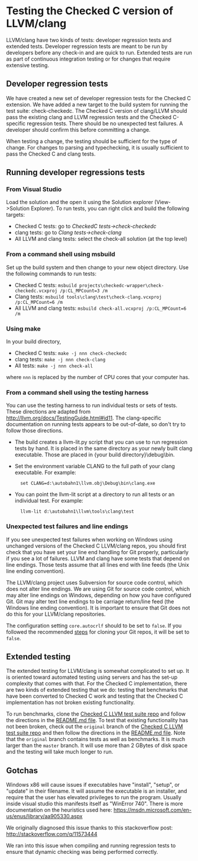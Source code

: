 # Testing the Checked C version of LLVM/clang

LLVM/clang have two kinds of tests: developer regression tests and extended
tests.  Developer regression tests are meant to be run by developers before any
check-in and are quick to run.  Extended tests are run as part of continuous
integration testing or for changes that require extensive testing.

## Developer regression tests

We have created a new set of developer regression tests for the Checked C extension.
We have added a new target to the build system for running the test suite: check-checkedc.
The Checked C version of clang/LLVM should pass the existing clang and LLVM
regression tests and the Checked C-specific regression tests.   There should
be no unexpected test failures.  A developer should confirm this before committing a change.

When testing a change, the testing should be sufficient for the type of change.  For changes
to parsing and typechecking, it is usually sufficient to pass the Checked C and clang tests.

## Running developer regressions tests

### From Visual Studio
Load the solution and the open it using the Solution explorer (View->Solution Explorer).  To run tests, you can right click and build the following targets:

- Checked C tests: go to _CheckedC tests->check-checkedc_
- clang tests: go to _Clang tests->check-clang_
- All LLVM and clang tests: select the check-all solution (at the top level)

### From a command shell using msbuild
Set up the build system and then change to your new object directory.  Use the following commands to run tests:

- Checked C tests: `msbuild projects\checkedc-wrapper\check-checkedc.vcxproj /p:CL_MPCount=3 /m`
- Clang tests: `msbuild tools\clang\test\check-clang.vcxproj /p:CL_MPCount=6 /m`
- All LLVM and clang tests: `msbuild check-all.vcxproj /p:CL_MPCount=6 /m`

### Using make
In your build directory,

- Checked C tests: `make -j nnn check-checkedc`
- clang tests: `make -j nnn check-clang`
- All tests: `make -j nnn check-all`

where `nnn` is replaced by the number of CPU cores that your computer has.

### From a command shell using the testing harness
You can use the testing harness to run individual tests or sets of tests.
These directions are adapted from http://llvm.org/docs/TestingGuide.html#id11.
The clang-specific documentation on running tests appears to be out-of-date, so don't try to follow those directions.  

- The build creates a llvm-lit.py script that you can use to run regression tests by hand.
  It is placed in the same directory as your newly built clang executable.   Those are placed in {your build directory}\debug\bin. 
- Set the environment variable CLANG to the full path of your clang executable.  For example:

		set CLANG=d:\autobahn1\llvm.obj\Debug\bin\clang.exe

- You can point the llvm-lit script at a directory to run all tests or an individual test.  For example:

		llvm-lit d:\autobahn1\llvm\tools\clang\test

### Unexpected test failures and line endings

If you see unexpected test failures when working on Windows using unchanged
versions of the Checked C LLVM/clang repos, you should first check that you
have set your line end handling for Git properly, particularly if you see a
lot of failures.  LLVM and clang have some tests that depend on line endings.
Those tests assume that all lines end with line feeds (the Unix line ending
convention).

The LLVM/clang project uses Subversion for source code control, which does not
alter line endings.  We are using Git for source code control, which may alter
line endings on Windows, depending on how you have configured Git.  Git may
alter text line endings to be carriage return/line feed (the Windows line
ending convention).  It is important to ensure that Git does not do this for
your LLVM/clang repositories.

The configuration setting `core.autocrlf` should to be set to `false`. If you
followed the recommended [steps](Setup-and-Build.md) for cloning your Git repos,
it will be set to `false`.

## Extended testing

The extended testing for LLVM/clang is somewhat complicated to set up.  It
is oriented toward automated testing using servers and has the set-up complexity
that comes with that. For the Checked C implementation, there are two kinds
of extended testing that we do: testing that benchmarks that have been converted
to Checked C work and testing that the Checked C implementation has not broken existing functionality.

To run benchmarks, clone the
[Checked C LLVM test suite repo](https://github.com/microsoft/checkedc-llvm-test-suite)
and follow the directions in the
[README.md file](https://github.com/Microsoft/checkedc-llvm-test-suite/blob/master/README.md).
To test that existing functionality has not been broken,
check out the `original` branch of the
[Checked C LLVM test suite repo](https://github.com/microsoft/checkedc-llvm-test-suite)
and then follow the directions in the
[README.md file](https://github.com/Microsoft/checkedc-llvm-test-suite/blob/master/README.md).
Note that the  `original` branch contains tests as well as benchmarks.
It is much larger than the `master` branch.  It will use more than 2 GBytes of disk space
and the testing will take much longer to run.


## Gotchas

Windows x86 will cause issues if executables have "install", "setup", or "update" in
their filename. It will assume the executable is an installer, and require that the user has
elevated privileges to run the program. Usually inside visual studio this manifests itself
as "WinError 740". There is more documentation on the heuristics used here:
https://msdn.microsoft.com/en-us/enus/library/aa905330.aspx

We originally diagnosed this issue thanks to this stackoverflow post:
http://stackoverflow.com/q/11573444

We ran into this issue when compiling and running regression tests to ensure that dynamic
checking was being performed correctly.
